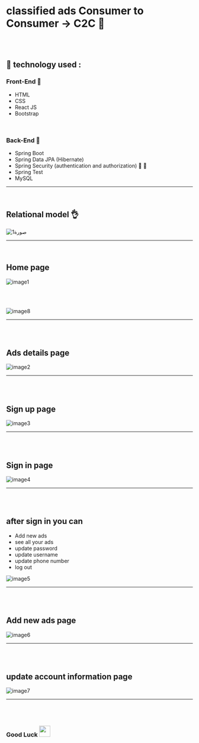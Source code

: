 # classified ads Consumer to Consumer -> C2C 	:handshake:

<br> <br>

## :toolbox: technology used : 

### Front-End :star_struck:
* HTML
* CSS
* React JS  
* Bootstrap 

<br>

### Back-End :star_struck:
* Spring Boot 
* Spring Data JPA (Hibernate)
* Spring Security (authentication and authorization) 	:closed_lock_with_key: :ghost:
* Spring Test 
* MySQL

---

<br>

## Relational model :ok_hand:

![صورة1](https://user-images.githubusercontent.com/70335592/147599030-ae014ce6-da75-491b-a8bb-e255cf04ce4f.png)

---

<br>

## Home page
![image1](https://user-images.githubusercontent.com/70335592/194177400-2a96bb8c-6abd-45d0-b989-9ce2cd0c2ee9.png)

<br><br>

![image8](https://user-images.githubusercontent.com/70335592/194183813-06d1e7a3-c956-48b2-84a2-4947c50d4edc.png)


---

<br><br>

## Ads details page



![image2](https://user-images.githubusercontent.com/70335592/194177409-40b6db0a-be7c-4671-9cf5-84736b7f31c5.png)

---
<br><br>

## Sign up page

![image3](https://user-images.githubusercontent.com/70335592/194177413-a20f4bf0-8bb1-4bd9-b148-c2c389ef4ca1.png)

---
<br><br>

## Sign in page

![image4](https://user-images.githubusercontent.com/70335592/194177421-efa678e9-9fb0-45a7-bd6b-a40a25db9412.png)

---
<br><br>

## after sign in you can  

* Add new ads 
* see all your ads
* update password
* update username
* update phone number
* log out

![image5](https://user-images.githubusercontent.com/70335592/194177424-d907367c-73f2-4eaa-b2fc-4f819ae3de6d.png)

---
<br><br>

## Add new ads page

![image6](https://user-images.githubusercontent.com/70335592/194177427-9f07835b-6466-4eb3-85f7-f3376ebe75fb.png)

---
<br><br>

## update account information page

![image7](https://user-images.githubusercontent.com/70335592/194177435-37dbcd8a-b01c-46ec-a597-9352a0895e32.png)


---

<br><br>

### Good Luck <img src="https://media.giphy.com/media/hvRJCLFzcasrR4ia7z/giphy.gif" width="30px"> 

